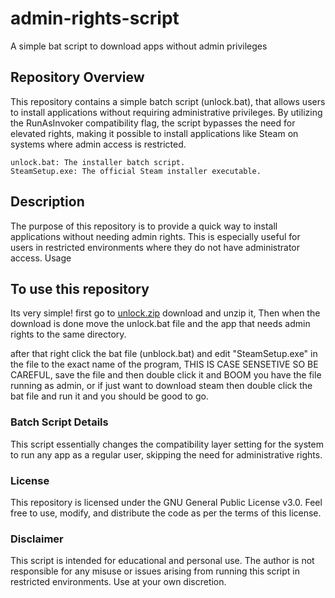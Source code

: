 # admin-rights-script
A simple bat script to download apps without admin privileges 

## Repository Overview
This repository contains a simple batch script (unlock.bat), that allows users to install applications without requiring administrative privileges. By utilizing the RunAsInvoker compatibility flag, the script bypasses the need for elevated rights, making it possible to install applications like Steam on systems where admin access is restricted.

    unlock.bat: The installer batch script.
    SteamSetup.exe: The official Steam installer executable.

## Description
The purpose of this repository is to provide a quick way to install applications without needing admin rights. This is especially useful for users in restricted environments where they do not have administrator access.
Usage


## To use this repository 
Its very simple! first go to [unlock.zip](https://github.com/cheaderthecoder/admin-rights-script/releases/latest) download and unzip it, Then when the download is done move the unlock.bat file and the app that needs admin rights to the same directory.

after that right click the bat file (unblock.bat) and edit "SteamSetup.exe" in the file to the exact name of the program, THIS IS CASE SENSETIVE SO BE CAREFUL, save the file and then double click it and BOOM you have the file running as admin, or if just want to download steam then double click the bat file and run it and you should be good to go.


### Batch Script Details
This script essentially changes the compatibility layer setting for the system to run any app as a regular user, skipping the need for administrative rights.


### License
This repository is licensed under the GNU General Public License v3.0. Feel free to use, modify, and distribute the code as per the terms of this license.


### Disclaimer
This script is intended for educational and personal use. The author is not responsible for any misuse or issues arising from running this script in restricted environments. Use at your own discretion.
